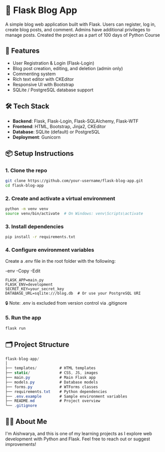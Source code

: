 # 📝 Flask Blog App

A simple blog web application built with Flask. Users can register, log in, create blog posts, and comment. Admins have additional privileges to manage posts. Created the project as a part of 100 days of Python Course

## 🚀 Features

- User Registration & Login (Flask-Login)
- Blog post creation, editing, and deletion (admin only)
- Commenting system
- Rich text editor with CKEditor
- Responsive UI with Bootstrap
- SQLite / PostgreSQL database support

## 🛠️ Tech Stack

- **Backend**: Flask, Flask-Login, Flask-SQLAlchemy, Flask-WTF
- **Frontend**: HTML, Bootstrap, Jinja2, CKEditor
- **Database**: SQLite (default) or PostgreSQL
- **Deployment**: Gunicorn

## 📦 Setup Instructions

### 1. Clone the repo

```bash
git clone https://github.com/your-username/flask-blog-app.git
cd flask-blog-app
```
### 2.  Create and activate a virtual environment
```bash
python -m venv venv
source venv/bin/activate  # On Windows: venv\Scripts\activate
```
### 3. Install dependencies
```bash
pip install -r requirements.txt
```
### 4. Configure environment variables
Create a .env file in the root folder with the following:

-env
-Copy
-Edit
```env
FLASK_APP=main.py
FLASK_ENV=development
SECRET_KEY=your_secret_key
DATABASE_URL=sqlite:///blog.db  # Or use your PostgreSQL URI

```

🔒 Note: .env is excluded from version control via .gitignore
### 5. Run the app
```bash
flask run
```
## 🗂 Project Structure
```csharp
flask-blog-app/
│
├── templates/          # HTML templates
├── static/             # CSS, JS, images
├── main.py             # Main Flask app
├── models.py           # Database models
├── forms.py            # WTForms classes
├── requirements.txt    # Python dependencies
├── .env.example        # Sample environment variables
├── README.md           # Project overview
└── .gitignore
```
## 🙋‍♀️ About Me
I'm Aishwarya, and this is one of my learning projects as I explore web development with Python and Flask. Feel free to reach out or suggest improvements!







